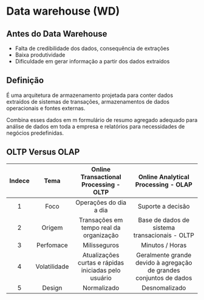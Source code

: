 # Data warehouse (WD)

## Antes do Data Warehouse

- Falta de credibilidade dos dados, consequência de extrações
- Baixa produtividade
- Dificuldade em gerar informação a partir dos dados extraídos

## Definição

É uma arquitetura de armazenamento projetada para conter dados extraídos de sistemas de transações, armazenamentos de dados operacionais e fontes externas.

Combina esses dados em m formulário de resumo agregado adequado para análise de dados em toda a empresa e relatórios para necessidades de negócios predefinidas.

## OLTP Versus OLAP
  Indece  | Tema    | Online Transactional Processing - OLTP    | Online Analytical Processing - OLAP               
:--:|:-----------------:|:-----------------------------------------:|:-------------------------------------------------:
1   |   Foco            | Operações do dia a dia                    | Suporte a decisão                                 
2   |   Origem          | Transações em tempo real da organização   | Base de dados de sistema transacionais - OLTP     
3   |   Perfomace       | Milisseguros                              | Minutos / Horas                                   
4   |   Volatilidade    | Atualizações curtas e rápidas iniciadas pelo usuário| Geralmente grande devido à agregação de grandes conjuntos de dados                                
5   |   Design          | Normalizado                               | Desnomalizado                                     

